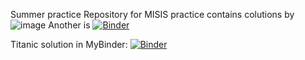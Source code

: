 Summer practice
Repository for MISIS practice contains colutions by ![image](https://user-images.githubusercontent.com/109221621/179256989-6e4d97ae-9bbb-49d8-80a7-dfbc1ba76ef3.png)
Another is [![Binder](https://mybinder.org/badge_logo.svg)](https://mybinder.org/v2/gh/AlexUnderIT/practice/HEAD?labpath=Task1.ipynb)

Titanic solution in MyBinder: [![Binder](https://mybinder.org/badge_logo.svg)](https://mybinder.org/v2/gh/AlexUnderIT/practice/HEAD?labpath=practice2022.ipynb)
